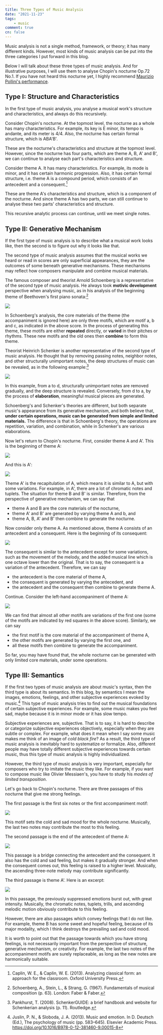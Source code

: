 ```yaml
---
title: Three Types of Music Analysis
date: "2021-11-23"
tags:
    - music
comment: true
cn: false
---
```



Music analysis is not a single method, framework, or theory; it has many different kinds. However, most kinds of music analysis can be put into the three categories I put forward in this blog.

Below I will talk about these three types of music analysis. And for illustrative purposes, I will use them to analyse Chopin's nocturne Op.72 No.1. If you have not heard this nocturne yet, I highly recommend [Maurizio Pollini's performance](https://www.youtube.com/watch?v=3W46S8cMitM).


## Type I: Structure and Characteristics

In the first type of music analysis, you analyse a musical work's structure and characteristics, and always do this recursively.

Consider Chopin's nocturne. At the topmost level, the nocturne as a whole has many characteristics. For example, its key is E minor, its tempo is andante, and its meter is 4/4. Also, the nocturne has certain formal structure, which is ABA'B'.

These are the nocturne's characteristics and structure at the topmost level. However, since the nocturne has four parts, which are theme A, B, A' and B', we can continue to analyse each part's characteristics and structure.

Consider theme A. It has many characteristics. For example, its mode is minor, and it has certain harmonic progression. Also, it has certain formal structure, i.e. theme A is a compound period, which consists of an antecedent and a consequent.[^1] 

These are theme A's characteristics and structure, which is a component of the nocturne. And since theme A has two parts, we can still continue to analyse these two parts' characteristics and structure.

This recursive analytic process can continue, until we meet single notes.


## Type II: Generative Mechanism

If the first type of music analysis is to describe what a musical work looks like, then the second is to figure out why it looks like that.

The second type of music analysis assumes that the musical works we heard or read in scores are only superficial appearances, they are the outcomes of some beneath generative mechanisms. These mechanisms may reflect how composers manipulate and combine musical materials.

The famous composer and theorist Arnold Schoenberg is a representative of the second type of music analysis. He always took **motivic development** perspective when analysing music, as in his analysis of the beginning theme of Beethoven's first piano sonata:[^2]

![](/cn/three-types-of-music-analysis/pics/schoenberg.png)

In Schoenberg's analysis, the core materials of the theme (the accompaniment is ignored here) are only three motifs, which are motif a, b and c, as indicated in the above score. In the process of generating this theme, these motifs are either **repeated** directly, or **varied** in their pitches or rhythms. These new motifs and the old ones then **combine** to form this theme.

Theorist Heinrich Schenker is another representative of the second type of music analysis. He thought that by removing passing notes, neighbor notes, and other structurally unimportant notes, the deep structures of music can be revealed, as in the following example:[^3]

![](/cn/three-types-of-music-analysis/pics/schenker.png)

In this example, from a to d, structurally unimportant notes are removed gradually, and the deep structure is revealed. Conversely, from d to a, by the process of **elaboration**, meaningful musical pieces are generated.

Schoenberg's and Schenker's theories are different, but both separate music's appearance from its generative mechanism, and both believe that, **under certain operations, music can be generated from simple and limited materials.** The difference is that in Schoenberg's theory, the operations are repetition, variation, and combination, while in Schenker's are various elaborations.

Now let's return to Chopin's nocturne. First, consider theme A and A'. This is the beginning of theme A:

![](/cn/three-types-of-music-analysis/pics/a.png)

And this is A':

![](/cn/three-types-of-music-analysis/pics/a'.png)

Theme A' is the recapitulation of A, which means it is similar to A, but with some variations. For example, in A', there are a lot of chromatic notes and tuplets. The situation for theme B and B' is similar. Therefore, from the perspective of generative mechanism, we can say that

- theme A and B are the core materials of the nocturne,
- theme A' and B' are generated by varying theme A and b, and
- theme A, B, A' and B' then combine to generate the nocturne.

Now consider only theme A. As mentioned above, theme A consists of an antecedent and a consequent. Here is the beginning of its consequent:

![](/cn/three-types-of-music-analysis/pics/consequent.png)

The consequent is similar to the antecedent except for some variations, such as the movement of the melody, and the added musical line which is one octave lower than the original. That is to say, the consequent is a variation of the antecedent. Therefore, we can say

- the antecedent is the core material of theme A,
- the consequent is generated by varying the antecedent, and
- the antecedent and the consequent then combine to generate theme A.

Continue. Consider the left-hand accompaniment of theme A:

![](/cn/three-types-of-music-analysis/pics/motif.png)

We can find that almost all other motifs are variations of the first one (some of the motifs are indicated by red squares in the above score). Similarly, we can say

- the first motif is the core material of the accompaniment of theme A,
- the other motifs are generated by varying the first one, and
- all these motifs then combine to generate the accompaniment.

So far, you may have found that, the whole nocturne can be generated with only limited core materials, under some operations.


## Type III: Semantics

If the first two types of music analysis are about music's syntax, then the third type is about its semantics. In this blog, by semantics I mean the images, emotions, feelings, and other subjective experiences evoked by music.[^4] This type of music analysis tries to find out the musical foundations of certain subjective experiences. For example, some music makes you feel sad, maybe because it is in minor mode or it has slow tempo.

Subjective experiences are, subjective. That is to say, it is hard to describe or categorize subjective experiences objectively, especially when they are subtle or complex. For example, what does it mean when I say some music makes me think of an image of *cold black fire*? As a result, the third type of music analysis is inevitably hard to systematize or formalize. Also, different people may have totally different subjective experiences towards certain music, thus this type of music analysis is highly individualized.

However, the third type of music analysis is very important, especially for composers who try to imitate the music they like. For example, if you want to compose music like Olivier Messiaen's, you have to study his *modes of limited transposition*.

Let's go back to Chopin's nocturne. There are three passages of this nocturne that give me strong feelings.

The first passage is the first six notes or the first accompaniment motif:

![](/cn/three-types-of-music-analysis/pics/accompaniment.png)

This motif sets the cold and sad mood for the whole nocturne. Musically, the last two notes may contribute the most to this feeling.

The second passage is the end of the antecedent of theme A:

![](/cn/three-types-of-music-analysis/pics/end.png)

This passage is a bridge connecting the antecedent and the consequent. It also has the cold and sad feeling, but makes it gradually stronger. And when the consequent comes out, this feeling is raised to a higher level. Musically, the ascending three-note melody may contribute significantly.

The third passage is theme A'. Here is an excerpt:

![](/cn/three-types-of-music-analysis/pics/intense.png)

In this passage, the previously suppressed emotions burst out, with great intensity. Musically, the chromatic notes, tuplets, trills, and ascending melodic motion obviously contribute to this feeling.

However, there are also passages which convey feelings that I do not like. For example, theme B has some sweet and hopeful feeling, because of its major modality, which I think destroys the prevailing sad and cold mood.

It is worth to point out that the passage towards which you have strong feelings, is not necessarily important from the perspective of structure, generative mechanism, or creativity. For example, the last two notes of the accompaniment motifs are surely replaceable, as long as the new notes are harmonically suitable.


[^1]: Caplin, W. E., & Caplin, W. E. (2013). Analyzing classical form: an approach for the classroom. Oxford University Press.
[^2]: Schoenberg, A., Stein, L., & Strang, G. (1967). Fundamentals of musical composition (p. 63). London: Faber & Faber.
[^3]: Pankhurst, T. (2008). SchenkerGUIDE: a brief handbook and website for Schenkerian analysis (p. 11). Routledge.
[^4]: Juslin, P. N., & Sloboda, J. A. (2013). Music and emotion. In D. Deutsch (Ed.), The psychology of music (pp. 583–645). Elsevier Academic Press. https://doi.org/10.1016/B978-0-12-381460-9.00015-8
